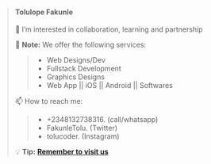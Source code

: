 > #### Tolulope Fakunle 
> 
> 👀 I’m interested in collaboration, learning and partnership 
>
>  :memo: **Note:** We offer the following services:
>> - Web Designs/Dev
>> - Fullstack Development 
>> - Graphics Designs 
>> - Web App || iOS || Android || Softwares
>
> 📫 How to reach me:
>> - +2348132738316\. (call/whatsapp) 
>> - FakunleTolu\. (Twitter)
>> - tolucoder\. (Instagram)
>
>  :bulb: **Tip:** **[Remember to visit us](www.tolutech.com)**
<!---
Tolulope05/Tolulope05 is a ✨ special ✨ repository because its `README.md` (this file) appears on your GitHub profile.
You can click the Preview link to take a look at your changes.
--->
